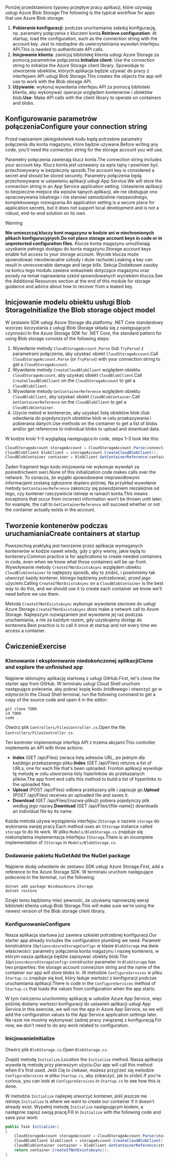 <span data-ttu-id="16bef-101">Poniżej przedstawiono typowy przepływ pracy aplikacji, które używają usługi Azure Blob Storage:</span><span class="sxs-lookup"><span data-stu-id="16bef-101">The following is the typical workflow for apps that use Azure Blob storage:</span></span>

1. <span data-ttu-id="16bef-102">**Pobieranie konfiguracji**: podczas uruchamiania załaduj konfigurację, np. parametry połączenia z kluczem konta.</span><span class="sxs-lookup"><span data-stu-id="16bef-102">**Retrieve configuration**: At startup, load the configuration, such as the connection string with the account key.</span></span> <span data-ttu-id="16bef-103">Jest to niezbędne do uwierzytelniania wywołań interfejsu API.</span><span class="sxs-lookup"><span data-stu-id="16bef-103">This is needed to authenticate API calls.</span></span>
1. <span data-ttu-id="16bef-104">**Inicjowanie klienta**: zainicjuj bibliotekę klienta usługi Azure Storage za pomocą parametrów połączenia.</span><span class="sxs-lookup"><span data-stu-id="16bef-104">**Initialize client**: Use the connection string to initialize the Azure Storage client library.</span></span> <span data-ttu-id="16bef-105">Spowoduje to utworzenie obiektów, których aplikacja będzie używać do pracy z interfejsem API usługi Blob Storage.</span><span class="sxs-lookup"><span data-stu-id="16bef-105">This creates the objects the app will use to work with the Blob storage API.</span></span>
1. <span data-ttu-id="16bef-106">**Używanie**: wykonuj wywołania interfejsu API za pomocą biblioteki klienta, aby wykonywać operacje względem kontenerów i obiektów blob.</span><span class="sxs-lookup"><span data-stu-id="16bef-106">**Use**: Make API calls with the client library to operate on containers and blobs.</span></span>

## <a name="configure-your-connection-string"></a><span data-ttu-id="16bef-107">Konfigurowanie parametrów połączenia</span><span class="sxs-lookup"><span data-stu-id="16bef-107">Configure your connection string</span></span>

<span data-ttu-id="16bef-108">Przed napisaniem jakiegokolwiek kodu będą potrzebne parametry połączenia dla konta magazynu, które będzie używane.</span><span class="sxs-lookup"><span data-stu-id="16bef-108">Before writing any code, you'll need the connection string for the storage account you will use.</span></span> 

<span data-ttu-id="16bef-109">Parametry połączenia zawierają klucz konta.</span><span class="sxs-lookup"><span data-stu-id="16bef-109">The connection string includes your account key.</span></span> <span data-ttu-id="16bef-110">Klucz konta jest uznawany za wpis tajny i powinien być przechowywany w bezpieczny sposób.</span><span class="sxs-lookup"><span data-stu-id="16bef-110">The account key is considered a secret and should be stored securely.</span></span> <span data-ttu-id="16bef-111">Parametry połączenia będą przechowywane w ustawieniu aplikacji usługi App Service.</span><span class="sxs-lookup"><span data-stu-id="16bef-111">We will store the connection string in an App Service application setting.</span></span> <span data-ttu-id="16bef-112">Ustawienie aplikacji to bezpieczne miejsce dla wpisów tajnych aplikacji, ale nie obsługuje ono opracowywania lokalnego i nie stanowi samodzielnie niezawodnego, kompleksowego rozwiązania.</span><span class="sxs-lookup"><span data-stu-id="16bef-112">An application setting is a secure place for application secrets, but it does not support local development and is not a robust, end-to-end solution on its own.</span></span>

> [!WARNING]
> <span data-ttu-id="16bef-113">**Nie umieszczaj kluczy kont magazynu w kodzie ani w niechronionych plikach konfiguracyjnych.**</span><span class="sxs-lookup"><span data-stu-id="16bef-113">**Do not place storage account keys in code or in unprotected configuration files.**</span></span> <span data-ttu-id="16bef-114">Klucze konta magazynu umożliwiają uzyskanie pełnego dostępu do konta magazynu.</span><span class="sxs-lookup"><span data-stu-id="16bef-114">Storage account keys enable full access to your storage account.</span></span> <span data-ttu-id="16bef-115">Wyciek klucza może spowodować nieodwracalne szkody i duże rachunki.</span><span class="sxs-lookup"><span data-stu-id="16bef-115">Leaking a key can result in unrecoverable damage and large bills.</span></span> <span data-ttu-id="16bef-116">Sekcja Dodatkowe zasoby na końcu tego modułu zawiera wskazówki dotyczące magazynu oraz porady na temat naprawiania szkód spowodowanych wyciekiem klucza.</span><span class="sxs-lookup"><span data-stu-id="16bef-116">See the Additional Resources section at the end of this module for storage guidance and advice about how to recover from a leaked key.</span></span>

## <a name="initialize-the-blob-storage-object-model"></a><span data-ttu-id="16bef-117">Inicjowanie modelu obiektu usługi Blob Storage</span><span class="sxs-lookup"><span data-stu-id="16bef-117">Initialize the Blob storage object model</span></span>

<span data-ttu-id="16bef-118">W zestawie SDK usługi Azure Storage dla platformy .NET Core standardowy wzorzec korzystania z usługi Blob Storage składa się z następujących czynności:</span><span class="sxs-lookup"><span data-stu-id="16bef-118">In the Azure Storage SDK for .NET Core, the standard pattern for using Blob storage consists of the following steps:</span></span>

1. <span data-ttu-id="16bef-119">Wywołanie metody `CloudStorageAccount.Parse` (lub `TryParse`) z parametrami połączenia, aby uzyskać obiekt `CloudStorageAccount`.</span><span class="sxs-lookup"><span data-stu-id="16bef-119">Call `CloudStorageAccount.Parse` (or `TryParse`) with your connection string to get a `CloudStorageAccount`.</span></span>
1. <span data-ttu-id="16bef-120">Wywołanie metody `CreateCloudBlobClient` względem obiektu `CloudStorageAccount`, aby uzyskać obiekt `CloudBlobClient`.</span><span class="sxs-lookup"><span data-stu-id="16bef-120">Call `CreateCloudBlobClient` on the `CloudStorageAccount` to get a `CloudBlobClient`.</span></span>
1. <span data-ttu-id="16bef-121">Wywołanie metody `GetContainerReference` względem obiektu `CloudBlobClient`, aby uzyskać obiekt `CloudBlobContainer`.</span><span class="sxs-lookup"><span data-stu-id="16bef-121">Call `GetContainerReference` on the `CloudBlobClient` to get a `CloudBlobContainer`.</span></span>
1. <span data-ttu-id="16bef-122">Użycie metod w kontenerze, aby uzyskać listę obiektów blob i/lub odwołania do pojedynczych obiektów blob w celu przekazywania i pobierania danych.</span><span class="sxs-lookup"><span data-stu-id="16bef-122">Use methods on the container to get a list of blobs and/or get references to individual blobs to upload and download data.</span></span>

<span data-ttu-id="16bef-123">W kodzie kroki 1&ndash;3 wyglądają następująco:</span><span class="sxs-lookup"><span data-stu-id="16bef-123">In code, steps 1&ndash;3 look like this:</span></span>

```csharp
CloudStorageAccount storageAccount = CloudStorageAccount.Parse(connectionString); // or TryParse()
CloudBlobClient blobClient = storageAccount.CreateCloudBlobClient();
CloudBlobContainer container = blobClient.GetContainerReference(containerName);
```

<span data-ttu-id="16bef-124">Żaden fragment tego kodu inicjowania nie wykonuje wywołań za pośrednictwem sieci.</span><span class="sxs-lookup"><span data-stu-id="16bef-124">None of this initialization code makes calls over the network.</span></span> <span data-ttu-id="16bef-125">To oznacza, że wyjątki spowodowane nieprawidłowymi informacjami zostaną zgłoszone dopiero później. Na przykład wywołanie metody `GetContainerReference` zakończy się powodzeniem niezależnie od tego, czy kontener rzeczywiście istnieje w ramach konta.</span><span class="sxs-lookup"><span data-stu-id="16bef-125">This means exceptions that occur from incorrect information won't be thrown until later; for example, the call to `GetContainerReference` will succeed whether or not the container actually exists in the account.</span></span>

## <a name="create-containers-at-startup"></a><span data-ttu-id="16bef-126">Tworzenie kontenerów podczas uruchamiania</span><span class="sxs-lookup"><span data-stu-id="16bef-126">Create containers at startup</span></span>

<span data-ttu-id="16bef-127">Powszechną praktyką jest tworzenie przez aplikacje wymaganych kontenerów w kodzie nawet wtedy, gdy z góry wiemy, jakie będą to kontenery.</span><span class="sxs-lookup"><span data-stu-id="16bef-127">Common practice is for applications to create needed containers in code, even when we know what those containers will be up-front.</span></span> <span data-ttu-id="16bef-128">Wywoływanie metody `CreateIfNotExistsAsync` względem obiektu `CloudBlobContainer` to najlepszy sposób, aby to zrobić, i powinniśmy tak utworzyć każdy kontener, którego będziemy potrzebować, przed jego użyciem.</span><span class="sxs-lookup"><span data-stu-id="16bef-128">Calling `CreateIfNotExistsAsync` on a `CloudBlobContainer` is the best way to do this, and we should use it to create each container we know we'll need before we use them.</span></span>

<span data-ttu-id="16bef-129">Metoda `CreateIfNotExistsAsync` *wykonuje* wywołanie sieciowe do usługi Azure Storage.</span><span class="sxs-lookup"><span data-stu-id="16bef-129">`CreateIfNotExistsAsync` *does* make a network call to Azure Storage.</span></span> <span data-ttu-id="16bef-130">Najlepszym rozwiązaniem jest wywołanie jej raz podczas uruchamiania, a nie za każdym razem, gdy uzyskujemy dostęp do kontenera.</span><span class="sxs-lookup"><span data-stu-id="16bef-130">Best practice is to call it once at startup and not every time we access a container.</span></span>

## <a name="exercise"></a><span data-ttu-id="16bef-131">Ćwiczenie</span><span class="sxs-lookup"><span data-stu-id="16bef-131">Exercise</span></span>

### <a name="clone-and-explore-the-unfinished-app"></a><span data-ttu-id="16bef-132">Klonowanie i eksplorowanie niedokończonej aplikacji</span><span class="sxs-lookup"><span data-stu-id="16bef-132">Clone and explore the unfinished app</span></span>

<span data-ttu-id="16bef-133">Najpierw sklonujmy aplikację startową z usługi GitHub.</span><span class="sxs-lookup"><span data-stu-id="16bef-133">First, let's clone the starter app from GitHub.</span></span> <span data-ttu-id="16bef-134">W terminalu usługi Cloud Shell uruchom następujące polecenie, aby pobrać kopię kodu źródłowego i otworzyć go w edytorze:</span><span class="sxs-lookup"><span data-stu-id="16bef-134">In the Cloud Shell terminal, run the following command to get a copy of the source code and open it in the editor:</span></span>

```console
git clone TODO
cd TODO
code .
```

<span data-ttu-id="16bef-135">Otwórz plik `Controllers/FilesController.cs`.</span><span class="sxs-lookup"><span data-stu-id="16bef-135">Open the file `Controllers/FilesController.cs`.</span></span>

<span data-ttu-id="16bef-136">Ten kontroler implementuje interfejs API z trzema akcjami:</span><span class="sxs-lookup"><span data-stu-id="16bef-136">This controller implements an API with three actions:</span></span>

* <span data-ttu-id="16bef-137">**Index** (GET /api/Files) zwraca listę adresów URL, po jednym dla każdego przekazanego pliku.</span><span class="sxs-lookup"><span data-stu-id="16bef-137">**Index** (GET /api/Files) returns a list of URLs, one for each file that's been uploaded.</span></span> <span data-ttu-id="16bef-138">Fronton aplikacji wywołuje tę metodę w celu utworzenia listy hiperlinków do przekazanych plików.</span><span class="sxs-lookup"><span data-stu-id="16bef-138">The app front end calls this method to build a list of hyperlinks to the uploaded files.</span></span>
* <span data-ttu-id="16bef-139">**Upload** (POST /api/Files) odbiera przekazany plik i zapisuje go.</span><span class="sxs-lookup"><span data-stu-id="16bef-139">**Upload** (POST /api/Files) receives an uploaded file and saves it.</span></span>
* <span data-ttu-id="16bef-140">**Download** (GET /api/Files/{nazwa-pliku}) pobiera pojedynczy plik według jego nazwy.</span><span class="sxs-lookup"><span data-stu-id="16bef-140">**Download** (GET /api/Files/{file-name}) downloads an individual file by its name.</span></span>

<span data-ttu-id="16bef-141">Każda metoda używa wystąpienia interfejsu `IStorage` o nazwie `storage` do wykonania swojej pracy.</span><span class="sxs-lookup"><span data-stu-id="16bef-141">Each method uses an `IStorage` instance called `storage` to do its work.</span></span> <span data-ttu-id="16bef-142">W pliku `Models/BlobStorage.cs` znajduje się niekompletna implementacja interfejsu `IStorage`.</span><span class="sxs-lookup"><span data-stu-id="16bef-142">There is an incomplete implementation of `IStorage` in  `Models/BlobStorage.cs`.</span></span>

### <a name="add-the-nuget-package"></a><span data-ttu-id="16bef-143">Dodawanie pakietu NuGet</span><span class="sxs-lookup"><span data-stu-id="16bef-143">Add the NuGet package</span></span>

<span data-ttu-id="16bef-144">Najpierw dodaj odwołanie do zestawu SDK usługi Azure Storage.</span><span class="sxs-lookup"><span data-stu-id="16bef-144">First, add a reference to the Azure Storage SDK.</span></span> <span data-ttu-id="16bef-145">W terminalu uruchom następujące polecenie:</span><span class="sxs-lookup"><span data-stu-id="16bef-145">In the terminal, run the following:</span></span>

```console
dotnet add package WindowsAzure.Storage
dotnet restore
```

<span data-ttu-id="16bef-146">Dzięki temu będziemy mieć pewność, że używamy najnowszej wersji biblioteki klienta usługi Blob Storage.</span><span class="sxs-lookup"><span data-stu-id="16bef-146">This will make sure we're using the newest version of the Blob storage client library.</span></span>

### <a name="configure"></a><span data-ttu-id="16bef-147">Konfigurowanie</span><span class="sxs-lookup"><span data-stu-id="16bef-147">Configure</span></span>

<span data-ttu-id="16bef-148">Nasza aplikacja startowa już zawiera szkielet potrzebnej konfiguracji.</span><span class="sxs-lookup"><span data-stu-id="16bef-148">Our starter app already includes the configuration plumbing we need.</span></span> <span data-ttu-id="16bef-149">Parametr konstruktora `IOptions<AzureStorageConfig>` w klasie `BlobStorage` ma dwie właściwości: parametry połączenia konta magazynu i nazwę kontenera, w którym nasza aplikacja będzie zapisywać obiekty blob.</span><span class="sxs-lookup"><span data-stu-id="16bef-149">The `IOptions<AzureStorageConfig>` constructor parameter in `BlobStorage` has two properties: the storage account connection string and the name of the container our app will store blobs in.</span></span> <span data-ttu-id="16bef-150">W metodzie `ConfigureServices` w pliku `Startup.cs` znajduje się kod, który ładuje wartości z konfiguracji podczas uruchamiania aplikacji.</span><span class="sxs-lookup"><span data-stu-id="16bef-150">There is code in the `ConfigureServices` method of `Startup.cs` that loads the values from configuration when the app starts.</span></span>

<span data-ttu-id="16bef-151">W tym ćwiczeniu uruchomimy aplikację w usłudze Azure App Service, więc później dodamy wartości konfiguracji do ustawień aplikacji usługi App Service.</span><span class="sxs-lookup"><span data-stu-id="16bef-151">In this exercise, we will run the app in Azure App Service, so we will add the configuration values to the App Service application settings later.</span></span> <span data-ttu-id="16bef-152">Na razie nie musimy wykonywać żadnej pracy związanej z konfiguracją.</span><span class="sxs-lookup"><span data-stu-id="16bef-152">For now, we don't need to do any work related to configuration.</span></span>

### <a name="initialize"></a><span data-ttu-id="16bef-153">Inicjowanie</span><span class="sxs-lookup"><span data-stu-id="16bef-153">Initialize</span></span>

<span data-ttu-id="16bef-154">Otwórz plik `BlobStorage.cs`.</span><span class="sxs-lookup"><span data-stu-id="16bef-154">Open `BlobStorage.cs`.</span></span>

<span data-ttu-id="16bef-155">Znajdź metodę `Initialize`.</span><span class="sxs-lookup"><span data-stu-id="16bef-155">Location the `Initialize` method.</span></span> <span data-ttu-id="16bef-156">Nasza aplikacja wywoła tę metodę przy pierwszym użyciu.</span><span class="sxs-lookup"><span data-stu-id="16bef-156">Our app will call this method when it's first used.</span></span> <span data-ttu-id="16bef-157">Jeśli Cię to ciekawi, możesz przyjrzeć się metodzie `ConfigureServices` w pliku `Startup.cs`, aby zobaczyć, jak to zrobić.</span><span class="sxs-lookup"><span data-stu-id="16bef-157">If you're curious, you can look at `ConfigureServices` in `Startup.cs` to see how this is done.</span></span> 

<span data-ttu-id="16bef-158">W metodzie `Initialize` najlepiej utworzyć kontener, jeśli jeszcze nie istnieje.</span><span class="sxs-lookup"><span data-stu-id="16bef-158">`Initialize` is where we want to create our container if it doesn't already exist.</span></span> <span data-ttu-id="16bef-159">Wypełnij metodę `Initialize` następującym kodem, a następnie zapisz swoją pracę:</span><span class="sxs-lookup"><span data-stu-id="16bef-159">Fill in `Initialize` with the following code and save your work:</span></span>

```csharp
public Task Initialize()
{
    CloudStorageAccount storageAccount = CloudStorageAccount.Parse(storageConfig.ConnectionString);
    CloudBlobClient blobClient = storageAccount.CreateCloudBlobClient();
    CloudBlobContainer container = blobClient.GetContainerReference(storageConfig.FileContainerName);
    return container.CreateIfNotExistsAsync();
}
```